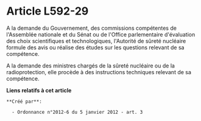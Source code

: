 # Article L592-29

A la demande du Gouvernement, des commissions compétentes de l'Assemblée nationale et du Sénat ou de l'Office parlementaire
d'évaluation des choix scientifiques et technologiques, l'Autorité de sûreté nucléaire formule des avis ou réalise des études
sur les questions relevant de sa compétence.

A la demande des ministres chargés de la sûreté nucléaire ou de la radioprotection, elle procède à des instructions
techniques relevant de sa compétence.

**Liens relatifs à cet article**

	**Créé par**:

	  - Ordonnance n°2012-6 du 5 janvier 2012 - art. 3
